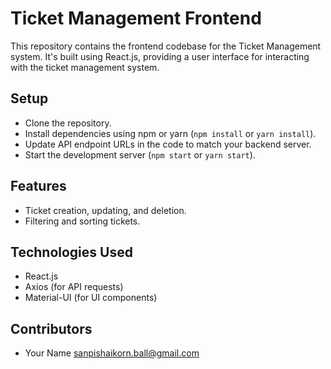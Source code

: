 # Ticket Management Frontend

This repository contains the frontend codebase for the Ticket Management system. It's built using React.js, providing a user interface for interacting with the ticket management system.

## Setup
- Clone the repository.
- Install dependencies using npm or yarn (`npm install` or `yarn install`).
- Update API endpoint URLs in the code to match your backend server.
- Start the development server (`npm start` or `yarn start`).

## Features
- Ticket creation, updating, and deletion.
- Filtering and sorting tickets.

## Technologies Used
- React.js
- Axios (for API requests)
- Material-UI (for UI components)

## Contributors
- Your Name <sanpishaikorn.ball@gmail.com>

